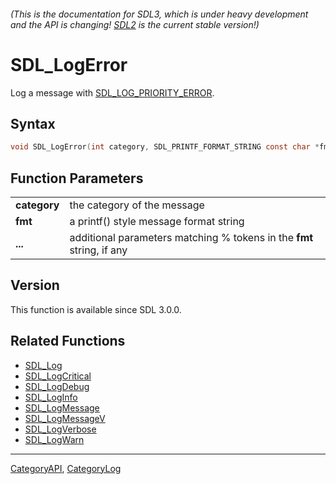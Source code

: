 ###### (This is the documentation for SDL3, which is under heavy development and the API is changing! [SDL2](https://wiki.libsdl.org/SDL2/) is the current stable version!)
# SDL_LogError

Log a message with [SDL_LOG_PRIORITY_ERROR](SDL_LOG_PRIORITY_ERROR.md).

## Syntax

```c
void SDL_LogError(int category, SDL_PRINTF_FORMAT_STRING const char *fmt, ...) SDL_PRINTF_VARARG_FUNC(2);

```

## Function Parameters

|                  |                                                                       |
| ---------------- | --------------------------------------------------------------------- |
| **category**     | the category of the message                                           |
| **fmt**          | a printf() style message format string                                |
| **...**          | additional parameters matching % tokens in the **fmt** string, if any |

## Version

This function is available since SDL 3.0.0.

## Related Functions

* [SDL_Log](SDL_Log.md)
* [SDL_LogCritical](SDL_LogCritical.md)
* [SDL_LogDebug](SDL_LogDebug.md)
* [SDL_LogInfo](SDL_LogInfo.md)
* [SDL_LogMessage](SDL_LogMessage.md)
* [SDL_LogMessageV](SDL_LogMessageV.md)
* [SDL_LogVerbose](SDL_LogVerbose.md)
* [SDL_LogWarn](SDL_LogWarn.md)

----
[CategoryAPI](CategoryAPI.md), [CategoryLog](CategoryLog.md)
